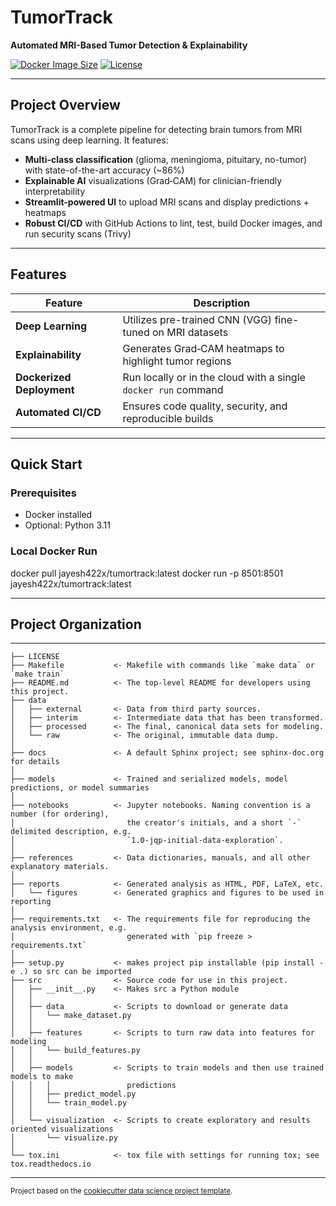 # TumorTrack   
**Automated MRI-Based Tumor Detection & Explainability**

[![Docker Image Size](https://img.shields.io/docker/image-size/jayesh422x/tumortrack)](https://hub.docker.com/r/jayesh422x/tumortrack)
[![License](https://img.shields.io/github/license/jayeshgit65/TumorTrack-Automated-MRI-Based-Tumor-Detection-and-Explainability-System)](LICENSE)

---

## Project Overview

TumorTrack is a complete pipeline for detecting brain tumors from MRI scans using deep learning. It features:
- **Multi-class classification** (glioma, meningioma, pituitary, no-tumor) with state-of-the-art accuracy (~86%)
- **Explainable AI** visualizations (Grad‑CAM) for clinician-friendly interpretability
- **Streamlit-powered UI** to upload MRI scans and display predictions + heatmaps
- **Robust CI/CD** with GitHub Actions to lint, test, build Docker images, and run security scans (Trivy)

---

## Features

| Feature | Description |
|--------|-------------|
| **Deep Learning** | Utilizes pre-trained CNN (VGG) fine-tuned on MRI datasets |
| **Explainability** | Generates Grad‑CAM heatmaps to highlight tumor regions |
| **Dockerized Deployment** | Run locally or in the cloud with a single `docker run` command |
| **Automated CI/CD** | Ensures code quality, security, and reproducible builds |

---

## Quick Start

### Prerequisites
- Docker installed
- Optional: Python 3.11

### Local Docker Run
docker pull jayesh422x/tumortrack:latest
docker run -p 8501:8501 jayesh422x/tumortrack:latest

---

## Project Organization
------------

    ├── LICENSE
    ├── Makefile           <- Makefile with commands like `make data` or `make train`
    ├── README.md          <- The top-level README for developers using this project.
    ├── data
    │   ├── external       <- Data from third party sources.
    │   ├── interim        <- Intermediate data that has been transformed.
    │   ├── processed      <- The final, canonical data sets for modeling.
    │   └── raw            <- The original, immutable data dump.
    │
    ├── docs               <- A default Sphinx project; see sphinx-doc.org for details
    │
    ├── models             <- Trained and serialized models, model predictions, or model summaries
    │
    ├── notebooks          <- Jupyter notebooks. Naming convention is a number (for ordering),
    │                         the creator's initials, and a short `-` delimited description, e.g.
    │                         `1.0-jqp-initial-data-exploration`.
    │
    ├── references         <- Data dictionaries, manuals, and all other explanatory materials.
    │
    ├── reports            <- Generated analysis as HTML, PDF, LaTeX, etc.
    │   └── figures        <- Generated graphics and figures to be used in reporting
    │
    ├── requirements.txt   <- The requirements file for reproducing the analysis environment, e.g.
    │                         generated with `pip freeze > requirements.txt`
    │
    ├── setup.py           <- makes project pip installable (pip install -e .) so src can be imported
    ├── src                <- Source code for use in this project.
    │   ├── __init__.py    <- Makes src a Python module
    │   │
    │   ├── data           <- Scripts to download or generate data
    │   │   └── make_dataset.py
    │   │
    │   ├── features       <- Scripts to turn raw data into features for modeling
    │   │   └── build_features.py
    │   │
    │   ├── models         <- Scripts to train models and then use trained models to make
    │   │   │                 predictions
    │   │   ├── predict_model.py
    │   │   └── train_model.py
    │   │
    │   └── visualization  <- Scripts to create exploratory and results oriented visualizations
    │       └── visualize.py
    │
    └── tox.ini            <- tox file with settings for running tox; see tox.readthedocs.io


--------


<p><small>Project based on the <a target="_blank" href="https://drivendata.github.io/cookiecutter-data-science/">cookiecutter data science project template</a>.</small></p>

